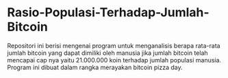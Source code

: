 # Rasio-Populasi-Terhadap-Jumlah-Bitcoin
Repositori ini berisi mengenai program untuk menganalisis berapa rata-rata jumlah bitcoin yang dapat dimiliki oleh manusia jika jumlah bitcoin telah mencapai cap nya yaitu 21.000.000 koin terhadap jumlah populasi manusia. Program ini dibuat dalam rangka merayakan bitcoin pizza day.
